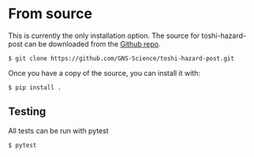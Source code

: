 <!-- # Stable release

toshi-hazard-post is not yet released on pypi. When it is:
To install toshi-hazard-post, run this command in your
terminal:

``` console
$ pip install toshi-hazard-post
```

This is the preferred method to install toshi-hazard-post, as it will always install the most recent stable release.

If you don't have [pip][] installed, this [Python installation guide][]
can guide you through the process. -->

# From source
This is currently the only installation option. The source for toshi-hazard-post can be downloaded from the [Github repo][].

<!-- You can either clone the public repository: -->

``` console
$ git clone https://github.com/GNS-Science/toshi-hazard-post.git
```

<!-- Or download the [tarball][]: -->

<!--
console
$ curl -OJL https://github.com/chrisbc/toshi-hazard-post/tarball/master
-->

Once you have a copy of the source, you can install it with:

``` console
$ pip install .
```

  [pip]: https://pip.pypa.io
  [Python installation guide]: http://docs.python-guide.org/en/latest/starting/installation/
  [Github repo]: https://github.com/%7B%7B%20cookiecutter.github_username%20%7D%7D/%7B%7B%20cookiecutter.project_slug%20%7D%7D
  [tarball]: https://github.com/%7B%7B%20cookiecutter.github_username%20%7D%7D/%7B%7B%20cookiecutter.project_slug%20%7D%7D/tarball/master

## Testing
All tests can be run with pytest 

```console
$ pytest
```